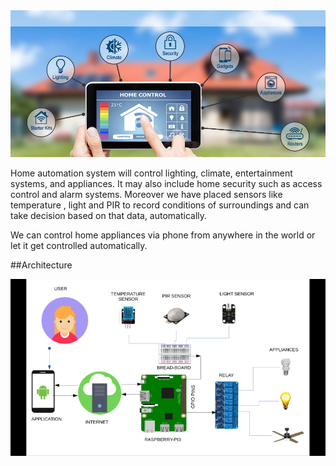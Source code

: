 <img src = "images/GetBannerImage.ashx.jpeg">

Home automation system will control lighting, climate, entertainment systems, and appliances. It may also include home security such as access control and alarm systems. Moreover we have placed sensors like temperature , light and PIR to record conditions of surroundings and can take decision based on that data, automatically. 

We can control home appliances via phone from anywhere in the world or let it get controlled automatically. 

##Architecture

<img src = "images/1*lw5ULtUQBmP_CY8aJbKBxg.png">

